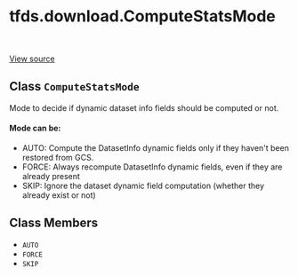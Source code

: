 <div itemscope itemtype="http://developers.google.com/ReferenceObject">
<meta itemprop="name" content="tfds.download.ComputeStatsMode" />
<meta itemprop="path" content="Stable" />
<meta itemprop="property" content="AUTO"/>
<meta itemprop="property" content="FORCE"/>
<meta itemprop="property" content="SKIP"/>
</div>

# tfds.download.ComputeStatsMode

<!-- Insert buttons and diff -->

<table class="tfo-notebook-buttons tfo-api" align="left">
</table>

<a target="_blank" href="https://github.com/tensorflow/datasets/tree/master/tensorflow_datasets/core/download/util.py">View
source</a>

<!-- Equality marker -->
## Class `ComputeStatsMode`

Mode to decide if dynamic dataset info fields should be computed or not.

<!-- Placeholder for "Used in" -->

#### Mode can be:

* AUTO: Compute the DatasetInfo dynamic fields only if they haven't been
  restored from GCS.
* FORCE: Always recompute DatasetInfo dynamic  fields, even if they are
  already present
* SKIP: Ignore the dataset dynamic field computation (whether they already
  exist or not)

## Class Members

*   `AUTO` <a id="AUTO"></a>
*   `FORCE` <a id="FORCE"></a>
*   `SKIP` <a id="SKIP"></a>

